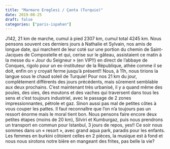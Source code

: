```yaml
---
title: "Marmare Ereglesi / Çanta (Turquie)"
date: 2019-08-25
draft: false
categories: ["paris-ispahan"]
---
```


J142, 21 km de marche, cumul à pied 2307 km, cumul total 4245 km.
Nous pensons souvent ces derniers jours à Nathalie et Sylvain, nos amis de longue date, qui marchent de leur coté sur une portion du chemin de Saint-Jacques de Compostelle et qui, cerise sur le gâteau, assistaient ce matin à la messe du « Jour du Seigneur » (en VIP!!) en direct de l’abbaye de Conques, rigolo pour un ex-instituteur de la République, athée comme il se doit, enfin on y croyait ferme jusqu’à présent!!
Nous, à 11h, nous tirions la langue sous le chaud soleil de Turquie! Pour nos 21 km du jour, complètement différents des jours précédents, mais sûrement semblable aux deux prochains. C’est maintenant très urbanisé, il y a quand même des poules, des oies, des moutons et des vaches qui traversent dans tous les sens et c’est toujours industriel, avec le passage de 2 zones impressionnantes, pétrole et gaz. Sinon aussi pas mal de petites côtes à vous couper les pattes. Il faut reconnaître que l’on n’a toujours pas un ressort énorme mais le moral tient bon. Nous pensons faire encore deux petites étapes (moins de 20 km), Silviri et Kumburgaz, puis nous prendrons un transport en commun pour Istanbul, 3 jours de repos, yes!!
Ce soir nous sommes dans un « resort », avec grand aqua park, paradis pour les enfants. Les femmes en burkini côtoient celles en 2 pièces, la musique est à fond et nous nous sirotons notre bière en mangeant des frites, pas belle la vie?
